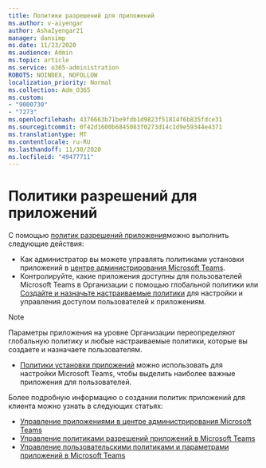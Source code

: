 ```yaml
---
title: Политики разрешений для приложений
ms.author: v-aiyengar
author: AshaIyengar21
manager: dansimp
ms.date: 11/23/2020
ms.audience: Admin
ms.topic: article
ms.service: o365-administration
ROBOTS: NOINDEX, NOFOLLOW
localization_priority: Normal
ms.collection: Adm_O365
ms.custom:
- "9000730"
- "7273"
ms.openlocfilehash: 4376663b71be9fdb1d9823f51814f6b835fdce31
ms.sourcegitcommit: 0f42d1600b6845083f0273d14c1d9e59344e4371
ms.translationtype: MT
ms.contentlocale: ru-RU
ms.lasthandoff: 11/30/2020
ms.locfileid: "49477711"
---
```

# <a name="app-permission-policies"></a>Политики разрешений для приложений

С помощью [политик разрешений приложения](https://docs.microsoft.com/microsoftteams/teams-app-permission-policies)можно выполнить следующие действия:
- Как администратор вы можете управлять политиками установки приложений в [центре администрирования Microsoft Teams](https://admin.teams.microsoft.com/policies/app-permission).
- Контролируйте, какие приложения доступны для пользователей Microsoft Teams в Организации с помощью глобальной политики или [Создайте и назначьте настраиваемые политики](https://docs.microsoft.com/microsoftteams/teams-app-permission-policies#create-a-custom-app-permission-policy) для настройки и управления доступом пользователей к приложениям. 
> [!NOTE]
> Параметры приложения на уровне Организации переопределяют глобальную политику и любые настраиваемые политики, которые вы создаете и назначаете пользователям.
- [Политики установки приложений](https://docs.microsoft.com/microsoftteams/teams-app-setup-policies) можно использовать для настройки Microsoft Teams, чтобы выделить наиболее важные приложения для пользователей. 


Более подробную информацию о создании политик приложений для клиента можно узнать в следующих статьях:
- [Управление приложениями в центре администрирования Microsoft Teams](https://docs.microsoft.com/MicrosoftTeams/manage-apps)
- [Управление политиками разрешений приложений в Microsoft Teams](https://docs.microsoft.com/microsoftteams/teams-app-permission-policies)
- [Управление пользовательскими политиками и параметрами приложений в Microsoft Teams](https://docs.microsoft.com/MicrosoftTeams/teams-custom-app-policies-and-settings)
